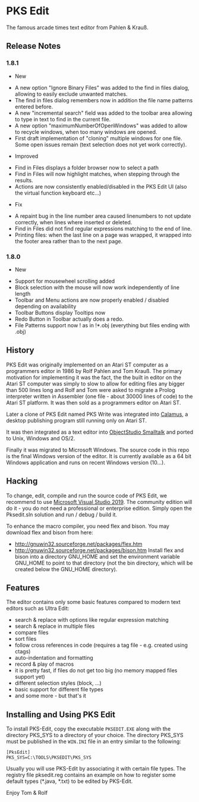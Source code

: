 # PKS Edit

The famous arcade times text editor from Pahlen & Krauß.

## Release Notes

### 1.8.1

* New
- A new option "Ignore Binary Files" was added to the find in files dialog, allowing to easily exclude
  unwanted matches.
- The find in files dialog remembers now in addition the file name patterns entered before.
- A new "incremental search" field was added to the toolbar area allowing to type in text to find in the current file.
- A new option "maximumNumberOfOpenWindows" was added to allow to recycle windows, when too many windows are opened.
- First draft implementation of "cloning" multiple windows for one file. Some open issues remain (text selection does
  not yet work correctly).

* Improved
- Find in Files displays a folder browser now to select a path
- Find in Files will now highlight matches, when stepping through the results.
- Actions are now consistently enabled/disabled in the PKS Edit UI (also the virtual function keyboard etc...)

* Fix
- A repaint bug in the line number area caused linenumbers to not update correctly, when lines where inserted or deleted.
- Find in Files did not find regular expressions matching to the end of line.
- Printing files: when the last line on a page was wrapped, it wrapped into the footer area rather than to the next page.

### 1.8.0

* New
- Support for mousewheel scrolling added
- Block selection with the mouse will now work independently of line length
- Toolbar and Menu actions are now properly enabled / disabled depending on availability
- Toolbar Buttons display Tooltips now
- Redo Button in Toolbar actually does a redo.
- File Patterns support now ! as in !*.obj (everything but files ending with .obj)

## History

PKS Edit was originally implemented on an Atari ST computer as 
a programmers editor in 1986 by Rolf Pahlen and Tom Krauß. The primary 
motivation for implementing it was the fact, the the built in editor on 
the Atari ST computer was simply to slow to allow for editing files any 
bigger than 500 lines long and Rolf and Tom were asked to migrate a 
Prolog interpreter written in Assembler (one file - about 30000 lines of code)
to the Atari ST platform. It was then sold as a programmers editor on
Atari ST.

Later a clone of PKS Edit named PKS Write was integrated into 
[Calamus](https://www.calamus.net/), a desktop publishing program still
running only on Atari ST.

It was then integrated as a text editor into [ObjectStudio Smalltalk](https://www.cincomsmalltalk.com/main/products/objectstudio/) and ported to Unix, Windows and OS/2.

Finally it was migrated to Microsoft Windows. The source code in this repo is the final
Windows version of the editor. It is currently available as a 64 bit Windows application
and runs on recent Windows version (10...).

## Hacking

To change, edit, compile and run the source code of PKS Edit, we recommend to use
[Microsoft Visual Studio 2019](https://visualstudio.microsoft.com/de/vs/). The community
edition will do it - you do not need a professional or enterprise edition. Simply
open the Pksedit.sln solution and run / debug / build it.

To enhance the macro compiler, you need flex and bison. You may download flex and bison from
here:
- http://gnuwin32.sourceforge.net/packages/flex.htm
- http://gnuwin32.sourceforge.net/packages/bison.htm
Install flex and bison into a directory GNU_HOME and set the environment variable GNU_HOME to
point to that directory (not the bin directory, which will be created below the GNU_HOME directory).

## Features

The editor contains only some basic features compared to modern text editors such as 
Ultra Edit:

- search & replace with options like regular expression matching
- search & replace in multiple files
- compare files
- sort files
- follow cross references in code (requires a tag file - e.g. created using ctags)
- auto-indentation and formatting
- record & play of macros
- it is pretty fast, if files do not get too big (no memory mapped files support yet)
- different selection styles (block, ...)
- basic support for different file types
- and some more - but that's it

## Installing and Using PKS Edit

To install PKS-Edit, copy the executable ``PKSEDIT.EXE`` along with the
directory PKS_SYS to a directory of your choice. The directory PKS_SYS
must be published in the ``WIN.INI`` file in an entry similar to the following:

```
[PksEdit]
PKS_SYS=C:\TOOLS\PKSEDIT\PKS_SYS
```

Usually you will use PKS-Edit by associating it with certain file types.
The registry file pksedit.reg contains an example on how 
to register some default types (*.java, *.txt) to be edited by PKS-Edit.

Enjoy Tom & Rolf